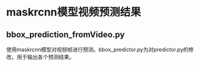 # maskrcnn模型视频预测结果
## bbox_prediction_fromVideo.py
使用maskrcnn模型对视频帧进行预测。bbox_predictor.py为对predictor.py的修改，用于输出各个预测结果。
